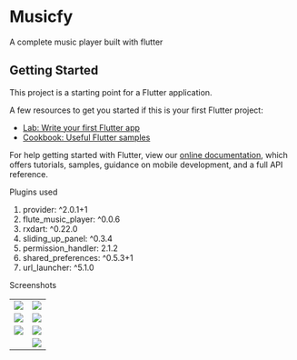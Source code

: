 # Musicfy

A complete music player built with flutter

## Getting Started

This project is a starting point for a Flutter application.

A few resources to get you started if this is your first Flutter project:

- [Lab: Write your first Flutter app](https://flutter.dev/docs/get-started/codelab)
- [Cookbook: Useful Flutter samples](https://flutter.dev/docs/cookbook)

For help getting started with Flutter, view our
[online documentation](https://flutter.dev/docs), which offers tutorials,
samples, guidance on mobile development, and a full API reference.

Plugins used 
<ol>
    <li>provider: ^2.0.1+1</li>
    <li> flute_music_player: ^0.0.6</li>
    <li>rxdart: ^0.22.0</li>
    <li>sliding_up_panel: ^0.3.4</li>
    <li>permission_handler: 2.1.2</li>
    <li>shared_preferences: ^0.5.3+1</li>
    <li>url_launcher: ^5.1.0</li>
</ol>

Screenshots

<table style={border:none;}>
    <tr>
        <td><img src="https://github.com/nittinsharma37/musicfy/blob/master/screenshots/00.png"></td>
        <td><img src="https://github.com/nittinsharma37/musicfy/blob/master/screenshots/01.png"></td>
    </tr>
    <tr>
        <td><img src="https://github.com/nittinsharma37/musicfy/blob/master/screenshots/flutter_01.png"></td>
        <td><img src="https://github.com/nittinsharma37/musicfy/blob/master/screenshots/flutter_02.png"></td>
    </tr>
    <tr>
        <td><img src="https://github.com/nittinsharma37/musicfy/blob/master/screenshots/flutter_03.png"></td>
        <td><img src="https://github.com/nittinsharma37/musicfy/blob/master/screenshots/flutter_04.png"></td>
    </tr>
    <tr>
        <td></td>
        <td><img src="https://github.com/nittinsharma37/musicfy/blob/master/screenshots/flutter_06.png"></td>
    </tr>
</table>
